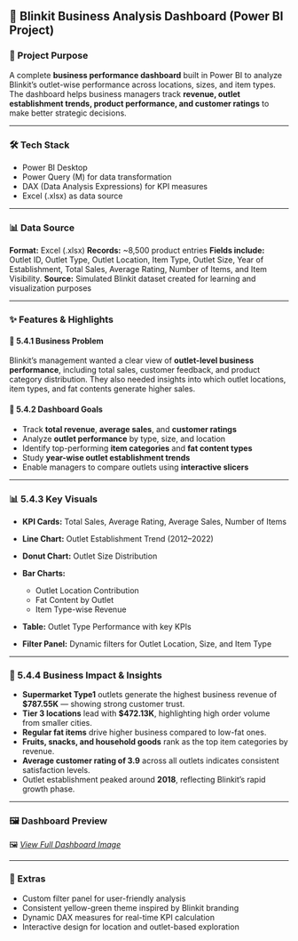 ## 🛒 Blinkit Business Analysis Dashboard (Power BI Project)

### 📌 Project Purpose

A complete **business performance dashboard** built in Power BI to analyze Blinkit’s outlet-wise performance across locations, sizes, and item types. The dashboard helps business managers track **revenue, outlet establishment trends, product performance, and customer ratings** to make better strategic decisions.

---

### 🛠️ Tech Stack

* Power BI Desktop
* Power Query (M) for data transformation
* DAX (Data Analysis Expressions) for KPI measures
* Excel (.xlsx) as data source

---

### 📊 Data Source

**Format:** Excel (.xlsx)
**Records:** ~8,500 product entries
**Fields include:** Outlet ID, Outlet Type, Outlet Location, Item Type, Outlet Size, Year of Establishment, Total Sales, Average Rating, Number of Items, and Item Visibility.
**Source:** Simulated Blinkit dataset created for learning and visualization purposes

---

### ✨ Features & Highlights

#### 🧩 5.4.1 Business Problem

Blinkit’s management wanted a clear view of **outlet-level business performance**, including total sales, customer feedback, and product category distribution. They also needed insights into which outlet locations, item types, and fat contents generate higher sales.

#### 🎯 5.4.2 Dashboard Goals

* Track **total revenue**, **average sales**, and **customer ratings**
* Analyze **outlet performance** by type, size, and location
* Identify top-performing **item categories** and **fat content types**
* Study **year-wise outlet establishment trends**
* Enable managers to compare outlets using **interactive slicers**

---

### 📊 5.4.3 Key Visuals

* **KPI Cards:** Total Sales, Average Rating, Average Sales, Number of Items
* **Line Chart:** Outlet Establishment Trend (2012–2022)
* **Donut Chart:** Outlet Size Distribution
* **Bar Charts:**

  * Outlet Location Contribution
  * Fat Content by Outlet
  * Item Type-wise Revenue
* **Table:** Outlet Type Performance with key KPIs
* **Filter Panel:** Dynamic filters for Outlet Location, Size, and Item Type

---

### 💼 5.4.4 Business Impact & Insights

* **Supermarket Type1** outlets generate the highest business revenue of **$787.55K** — showing strong customer trust.
* **Tier 3 locations** lead with **$472.13K**, highlighting high order volume from smaller cities.
* **Regular fat items** drive higher business compared to low-fat ones.
* **Fruits, snacks, and household goods** rank as the top item categories by revenue.
* **Average customer rating of 3.9** across all outlets indicates consistent satisfaction levels.
* Outlet establishment peaked around **2018**, reflecting Blinkit’s rapid growth phase.

---

### 🖼️ Dashboard Preview

🖼️ *[View Full Dashboard Image](https://github.com/mydeepcode/Blinkit-Inventory-Performance-Analysis/blob/main/Blinkit%20Inventory%20%26%20Performance%20Analysis.png)*

---

### 📎 Extras

* Custom filter panel for user-friendly analysis
* Consistent yellow-green theme inspired by Blinkit branding
* Dynamic DAX measures for real-time KPI calculation
* Interactive design for location and outlet-based exploration

